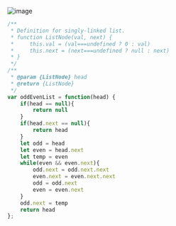 ![image](https://user-images.githubusercontent.com/11494733/216481930-877cbb0a-940a-42d5-b4a1-466574ecaea5.png)

```javascript
/**
 * Definition for singly-linked list.
 * function ListNode(val, next) {
 *     this.val = (val===undefined ? 0 : val)
 *     this.next = (next===undefined ? null : next)
 * }
 */
/**
 * @param {ListNode} head
 * @return {ListNode}
 */
var oddEvenList = function(head) {
    if(head == null){
        return null
    }
    if(head.next == null){
        return head
    }
    let odd = head
    let even = head.next
    let temp = even
    while(even && even.next){
        odd.next = odd.next.next
        even.next = even.next.next
        odd = odd.next
        even = even.next
    }
    odd.next = temp
    return head 
};
```
